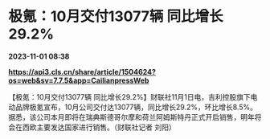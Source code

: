 # 极氪：10月交付13077辆 同比增长29.2%

**2023-11-01 08:38**

**https://api3.cls.cn/share/article/1504624?os=web&sv=7.7.5&app=CailianpressWeb**

【极氪：10月交付13077辆 同比增长29.2%】财联社11月1日电，吉利控股旗下电动品牌极氪宣布，10月公司交付达13077辆，同比增长29.2%，环比增长8.5%。据悉，该公司本月即将在瑞典斯德哥尔摩和荷兰阿姆斯特丹正式开启销售，明年将会在西欧主要发达国家进行销售。（财联社记者 刘阳）